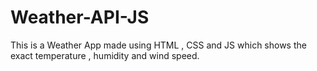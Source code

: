 # Weather-API-JS
This is a Weather App made using HTML , CSS and JS which shows the exact temperature , humidity and wind speed.

